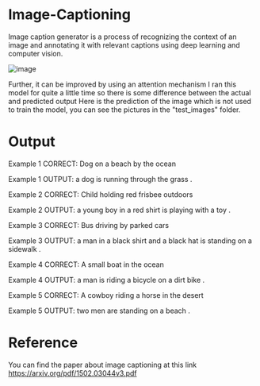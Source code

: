 # Image-Captioning

Image caption generator is a process of recognizing the context of an image and annotating it with relevant captions using deep learning and computer vision. 

![image](https://github.com/NickStrain/Image-Captioning/assets/104718991/4aee8539-7985-466d-a2f1-7615e4935043)


Further, it can be improved by using an attention mechanism
I ran this model for quite a little time so there is some difference between the actual and predicted output 
Here is the prediction of the image which is not used to train the model, you can see the pictures in the "test_images" folder.

# Output 

Example 1 CORRECT: Dog on a beach by the ocean 

Example 1 OUTPUT:  <SOS> a dog is running through the grass . <EOS> 

Example 2 CORRECT: Child holding red frisbee outdoors

Example 2 OUTPUT: <SOS> a young boy in a red shirt is playing with a toy . <EOS>

Example 3 CORRECT: Bus driving by parked cars

Example 3 OUTPUT: <SOS> a man in a black shirt and a black hat is standing on a sidewalk . <EOS>

Example 4 CORRECT: A small boat in the ocean

Example 4 OUTPUT: <SOS> a man is riding a bicycle on a dirt bike . <EOS>

Example 5 CORRECT: A cowboy riding a horse in the desert

Example 5 OUTPUT: <SOS> two men are standing on a beach . <EOS>



# Reference
You can find the paper about image captioning at this link https://arxiv.org/pdf/1502.03044v3.pdf

